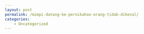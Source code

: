 ```yaml
---
layout: post
permalink: /mimpi-datang-ke-pernikahan-orang-tidak-dikenal/
categories:
    - Uncategorized
---
```


